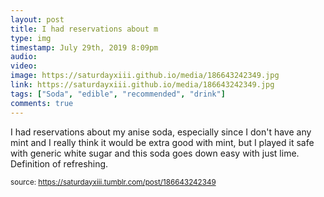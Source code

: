 ```yaml
---
layout: post
title: I had reservations about m
type: img
timestamp: July 29th, 2019 8:09pm
audio: 
video: 
image: https://saturdayxiii.github.io/media/186643242349.jpg
link: https://saturdayxiii.github.io/media/186643242349.jpg
tags: ["Soda", "edible", "recommended", "drink"]
comments: true
---
```


I had reservations about my anise soda, especially since I don't have any mint and I really think it would be extra good with mint, but I played it safe with generic white sugar and this soda goes down easy with just lime.  Definition of refreshing.
 
  
<small>source: https://saturdayxiii.tumblr.com/post/186643242349</small>